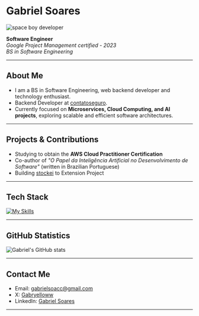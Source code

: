 # Gabriel Soares
![space boy developer](https://github.com/user-attachments/assets/996d0f91-e22a-44b1-9a5c-fdf0db7bcae2)

**Software Engineer**  
*Google Project Management certified - 2023*  
*BS in Software Engineering*

---

## About Me

- I am a BS in Software Engineering, web backend developer and technology enthusiast.
- Backend Developer at [contatoseguro](https://contatoseguro.com.br/).
- Currently focused on **Microservices, Cloud Computing, and AI projects**, exploring scalable and efficient software architectures.

---

## Projects & Contributions

- Studying to obtain the **AWS Cloud Practitioner Certification**  
- Co-author of *"O Papel da Inteligência Artificial no Desenvolvimento de Software"* (written in Brazilian Portuguese)
- Building [stockei](https://stockei.com) to Extension Project

---

## Tech Stack

[![My Skills](https://skillicons.dev/icons?i=ts,nodejs,java,spring,express,mongodb,nginx,docker,linux,git,github,angular)](https://skillicons.dev)

---

## GitHub Statistics

![Gabriel's GitHub stats](https://github-readme-stats.vercel.app/api?username=Gabrielsoac&show_icons=true&theme=radical)

---

## Contact Me

- Email: gabrielsoacc@gmail.com  
- X: [Gabryelloww](https://x.com/gabryelloww)  
- LinkedIn: [Gabriel Soares](https://www.linkedin.com/in/gabrielsoacc/)

---
